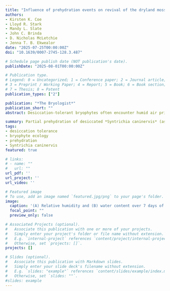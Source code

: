 ```yaml
---
title: "Influence of prehydration events on revival of the dryland moss Syntrichia caninervis desiccated for 17 years: does water content matter?"
authors:
- Kirsten K. Coe
- Lloyd R. Stark
- Mandy L. Slate
- John C. Brinda
- D. Nicholas McLetchie
- Jenna T. B. Ekwealor
date: "2025-07-25T00:00:00Z"
doi: "10.1639/0007-2745-128.3.487"

# Schedule page publish date (NOT publication's date).
publishDate: "2025-08-01T00:00:00Z"

# Publication type.
# Legend: 0 = Uncategorized; 1 = Conference paper; 2 = Journal article;
# 3 = Preprint / Working Paper; 4 = Report; 5 = Book; 6 = Book section;
# 7 = Thesis; 8 = Patent
publication_types: ["2"]

publication: "*The Bryologist*"
publication_short: ""
abstract: Desiccation-tolerant bryophytes often encounter humid air prior to liquid forms of precipitation during rehydration in nature, although much of our understanding of desiccation physiology does not take this into account. We sought to examine the implications of such conditions on regeneration in 17-year desiccated shoots of the desert moss *Syntrichia caninervis*. Moss shoot tips were rehydrated using either liquid water directly or after a prehydration period (exposure to humid air) from <1 hour up to 7 days followed by liquid water. About 50% of shoot tips rehydrated with liquid water directly were viable, compared to ∼85% of shoot tips prehydrated prior to the addition of liquid water. This increase in viability occurred due to exposure to humid air during the first hour of prehydration, when shoot water content reached 20% dry mass (DM) and relative humidity of the surrounding air reached 91%. Shoot water content increased from 5% to ∼100% after 24–48 hours of prehydration, with a full turgor water content of 350% DM. Leaf damage was reduced by prehydration periods of 8 hours or longer, except at the longest prehydration period (7 days). A prehydration period of at least 4 hours allowed shoots to regenerate 4.5 days earlier and to produce 2.5× the total number of regenerative points, compared with control (direct liquid water) shoots. Results suggest that a maximum water content during prehydration of 100% is not required for the benefits of prehydration on survival and regeneration following an extended period of continuous desiccation, and water content as low as 20% DM reached through prehydration can result in increased shoot viability.

summary: Partial prehydration of desiccated *Syntrichia caninervis* (as low as 20 % dry mass) significantly enhances revival outcomes compared to direct watering. Benefits include higher viability (~85 %), reduced leaf damage, faster regeneration (by ~4.5 days), and more regenerative points (~2.5×). Maximum hydration isn’t required—moderate humidity exposure suffices.
tags:
- desiccation tolerance
- bryophyte ecology
- prehydration
- Syntrichia caninervis
featured: true

# links:
# - name: ""
#   url: ""
url_pdf: ''
url_project: ''
url_video: ''

# Featured image
# To use, add an image named `featured.jpg/png` to your page's folder. 
image:
  caption: '(A) Relative humidity and (B) water content over 7 days of pre-hydration, plus at full turgor.'
  focal_point: ""
  preview_only: false

# Associated Projects (optional).
#   Associate this publication with one or more of your projects.
#   Simply enter your project's folder or file name without extension.
#   E.g. `internal-project` references `content/project/internal-project/index.md`.
#   Otherwise, set `projects: []`.
projects: []

# Slides (optional).
#   Associate this publication with Markdown slides.
#   Simply enter your slide deck's filename without extension.
#   E.g. `slides: "example"` references `content/slides/example/index.md`.
#   Otherwise, set `slides: ""`.
#slides: example
---
```

